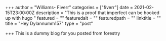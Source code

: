 +++
author = "Williams- Fiverr"
categories = ["fiverr"]
date = 2021-02-15T23:00:00Z
description = "This is a proof that imperfect can be hooked up with hugo "
featured = ""
featuredalt = ""
featuredpath = ""
linktitle = ""
title = "Hey Dylannumm157"
type = "post"

+++
This is a dummy blog for you posted from forestry